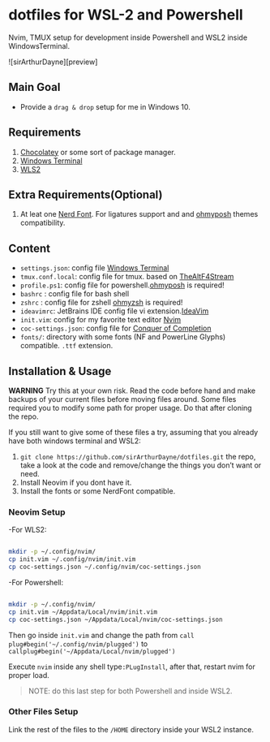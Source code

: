 # dotfiles for WSL-2 and Powershell

Nvim, TMUX setup for development inside Powershell and WSL2 inside WindowsTerminal.

![sirArthurDayne][preview]

## Main Goal

- Provide a `drag & drop` setup for me in Windows 10.

## Requirements

1. [Chocolatey](https://chocolatey.org) or some sort of package manager.
2. [Windows Terminal](https://github.com/Microsoft/Terminal)
3. [WLS2](https://docs.microsoft.com/en-us/windows/wsl/install-win10)

## Extra Requirements(Optional)

1. At leat one [Nerd Font](https://www.nerdfonts.com/font-downloads). For
   ligatures support and and
   [ohmyposh](https://github.com/JanDeDobbeleer/oh-my-posh) themes
   compatibility.

## Content

- `settings.json`: config file [Windows Terminal](https://github.com/Microsoft/Terminal)
- `tmux.conf.local`: config file for tmux. based on [TheAltF4Stream](https://github.com/awesome-streamers/awesome-streamerrc/blob/master/TheAltF4Stream/.tmux.conf.local)
- `profile.ps1`: config file for powershell.[ohmyposh](https://github.com/JanDeDobbeleer/oh-my-posh) is required!
- `bashrc` : config file for bash shell
- `zshrc` : config file for zshell [ohmyzsh](https://github.com/ohmyzsh/ohmyzsh) is required!
- `ideavimrc`: JetBrains IDE config file vi extension.[IdeaVim](https://github.com/JetBrains/ideavim)
- `init.vim`: config for my favorite text editor [Nvim](https://github.com/neovim/neovim)
- `coc-settings.json`: config file for [Conquer of Completion](https://github.com/neoclide/coc.nvim)
- `fonts/`: directory with some fonts (NF and PowerLine Glyphs) compatible. `.ttf` extension.

## Installation & Usage

**WARNING** Try this at your own risk. Read the code before hand and make backups
of your current files before moving files around. Some files required you to modify some path for proper usage.
Do that after cloning the repo.

If you still want to give some of these files a try, assuming that you already
have both windows terminal and WSL2:

1. `git clone https://github.com/sirArthurDayne/dotfiles.git` the repo, take a
look at the code and remove/change the things you don’t want or need.
2. Install Neovim if you dont have it.
3. Install the fonts or some NerdFont compatible.

### Neovim Setup

-For WLS2:

```sh

mkdir -p ~/.config/nvim/
cp init.vim ~/.config/nvim/init.vim
cp coc-settings.json ~/.config/nvim/coc-settings.json

```

-For Powershell:

```sh

mkdir -p ~/.config/nvim/
cp init.vim ~/Appdata/Local/nvim/init.vim
cp coc-settings.json ~/Appdata/Local/nvim/coc-settings.json

```

Then go inside `init.vim` and change the path from `call plug#begin('~/.config/nvim/plugged')`
to `callplug#begin('~/Appdata/Local/nvim/plugged')`

Execute `nvim` inside any shell type`:PLugInstall`, after that, restart nvim
for proper load.

> NOTE: do this last step for both Powershell and inside WSL2.

### Other Files Setup

Link the rest of the files to the `/HOME` directory inside your WSL2 instance.
